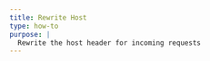 ```yaml
---
title: Rewrite Host
type: how-to
purpose: |
  Rewrite the host header for incoming requests
---
```

